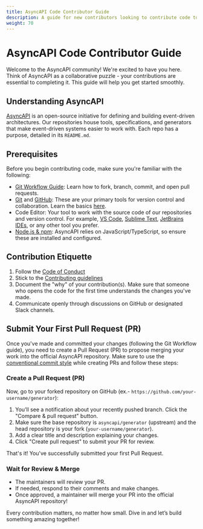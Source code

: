 ```yaml
---
title: AsyncAPI Code Contributor Guide
description: A guide for new contributors looking to contribute code to the AsyncAPI project.
weight: 70
---
```

# AsyncAPI Code Contributor Guide  

Welcome to the AsyncAPI community! We're excited to have you here. Think of AsyncAPI as a collaborative puzzle - your contributions are essential to completing it. This guide will help you get started smoothly.  

## Understanding AsyncAPI  
[AsyncAPI](https://www.asyncapi.com/en) is an open-source initiative for defining and building event-driven architectures. Our repositories house tools, specifications, and generators that make event-driven systems easier to work with. Each repo has a purpose, detailed in its `README.md`.  

## Prerequisites
 Before you begin contributing code, make sure you're familiar with the following:

- [Git Workflow Guide](git-workflow): Learn how to fork, branch, commit, and open pull requests.
- [Git](https://git-scm.com) and [GitHub](https://github.com): These are your primary tools for version control and collaboration. Learn the basics [here](https://docs.github.com/en/get-started).  
- Code Editor: Your tool to work with the source code of our repositories and version control. For example, [VS Code](https://code.visualstudio.com), [Sublime Text](https://www.sublimetext.com), [JetBrains IDEs](https://www.jetbrains.com/ides/), or any other tool you prefer.
- [Node.js & npm](https://docs.npmjs.com/downloading-and-installing-node-js-and-npm): AsyncAPI relies on JavaScript/TypeScript, so ensure these are installed and configured.  

## Contribution Etiquette  
1. Follow the [Code of Conduct](https://github.com/asyncapi/.github/blob/master/CODE_OF_CONDUCT.md)
2. Stick to the [Contributing guidelines](https://github.com/asyncapi/community/blob/master/CONTRIBUTING.md)
3. Document the "why" of your contribution(s). Make sure that someone who opens the code for the first time understands the changes you've made.
4. Communicate openly through discussions on GitHub or designated Slack channels.

## Submit Your First Pull Request (PR)  

Once you've made and committed your changes (following the Git Workflow guide), you need to create a Pull Request (PR) to propose merging your work into the official AsyncAPI repository. Make sure to use the [conventional commit style](../010-contribution-guidelines/conventional-commits) while creating PRs and follow these steps:  

### Create a Pull Request (PR)

Now, go to your forked repository on GitHub (ex.- `https://github.com/your-username/generator`):

1. You’ll see a notification about your recently pushed branch. Click the "Compare & pull request" button.
2. Make sure the base repository is `asyncapi/generator` (upstream) and the head repository is your fork (`your-username/generator`).
3. Add a clear title and description explaining your changes.
4. Click "Create pull request" to submit your PR for review.

That's it! You've successfully submitted your first Pull Request. 

### Wait for Review & Merge
- The maintainers will review your PR.
- If needed, respond to their comments and make changes.
- Once approved, a maintainer will merge your PR into the official AsyncAPI repository! 

Every contribution matters, no matter how small. Dive in and let’s build something amazing together!